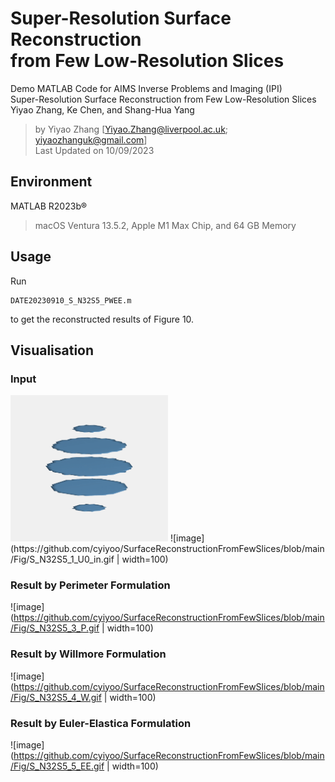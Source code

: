 # Super-Resolution Surface Reconstruction <br> from Few Low-Resolution Slices

  Demo MATLAB Code for AIMS Inverse Problems and Imaging (IPI) <br>
  Super-Resolution Surface Reconstruction from Few Low-Resolution Slices <br>
  Yiyao Zhang, Ke Chen, and Shang-Hua Yang <br>
  
> by Yiyao Zhang [Yiyao.Zhang@liverpool.ac.uk; yiyaozhanguk@gmail.com] <br>
> Last Updated on 10/09/2023

## Environment
MATLAB R2023b®

> macOS Ventura 13.5.2, Apple M1 Max Chip, and 64 GB Memory

## Usage

Run 
```
DATE20230910_S_N32S5_PWEE.m
```
 to get the reconstructed results of Figure 10. 

## Visualisation

### Input
<img src="/Fig/S_N32S5_1_U0_in.gif" width="50%" height="50%"/>
![image](https://github.com/cyiyoo/SurfaceReconstructionFromFewSlices/blob/main/Fig/S_N32S5_1_U0_in.gif | width=100)

### Result by Perimeter Formulation
![image](https://github.com/cyiyoo/SurfaceReconstructionFromFewSlices/blob/main/Fig/S_N32S5_3_P.gif | width=100)

### Result by Willmore Formulation
![image](https://github.com/cyiyoo/SurfaceReconstructionFromFewSlices/blob/main/Fig/S_N32S5_4_W.gif | width=100)

### Result by Euler-Elastica Formulation
![image](https://github.com/cyiyoo/SurfaceReconstructionFromFewSlices/blob/main/Fig/S_N32S5_5_EE.gif | width=100)
